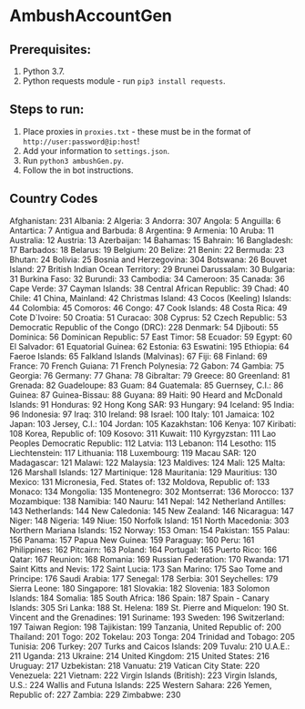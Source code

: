 # AmbushAccountGen

## Prerequisites:
1. Python 3.7.
2. Python requests module - run `pip3 install requests`.

## Steps to run:
1. Place proxies in `proxies.txt` - these must be in the format of `http://user:password@ip:host`!
2. Add your information to `settings.json`.
3. Run `python3 ambushGen.py`.
4. Follow the in bot instructions.

## Country Codes
Afghanistan: 231
Albania: 2
Algeria: 3
Andorra: 307
Angola: 5
Anguilla: 6
Antartica: 7
Antigua and Barbuda: 8
Argentina: 9
Armenia: 10
Aruba: 11
Australia: 12
Austria: 13
Azerbaijan: 14
Bahamas: 15
Bahrain: 16
Bangladesh: 17
Barbados: 18
Belarus: 19
Belgium: 20
Belize: 21
Benin: 22
Bermuda: 23
Bhutan: 24
Bolivia: 25
Bosnia and Herzegovina: 304
Botswana: 26
Bouvet Island: 27
British Indian Ocean Territory: 29
Brunei Darussalam: 30
Bulgaria: 31
Burkina Faso: 32
Burundi: 33
Cambodia: 34
Cameroon: 35
Canada: 36
Cape Verde: 37
Cayman Islands: 38
Central African Republic: 39
Chad: 40
Chile: 41
China, Mainland: 42
Christmas Island: 43
Cocos (Keeling) Islands: 44
Colombia: 45
Comoros: 46
Congo: 47
Cook Islands: 48
Costa Rica: 49
Cote D`Ivoire: 50
Croatia: 51
Curacao: 308
Cyprus: 52
Czech Republic: 53
Democratic Republic of the Congo (DRC): 228
Denmark: 54
Djibouti: 55
Dominica: 56
Dominican Republic: 57
East Timor: 58
Ecuador: 59
Egypt: 60
El Salvador: 61
Equatorial Guinea: 62
Estonia: 63
Eswatini: 195
Ethiopia: 64
Faeroe Islands: 65
Falkland Islands (Malvinas): 67
Fiji: 68
Finland: 69
France: 70
French Guiana: 71
French Polynesia: 72
Gabon: 74
Gambia: 75
Georgia: 76
Germany: 77
Ghana: 78
Gibraltar: 79
Greece: 80
Greenland: 81
Grenada: 82
Guadeloupe: 83
Guam: 84
Guatemala: 85
Guernsey, C.I.: 86
Guinea: 87
Guinea-Bissau: 88
Guyana: 89
Haiti: 90
Heard and McDonald Islands: 91
Honduras: 92
Hong Kong SAR: 93
Hungary: 94
Iceland: 95
India: 96
Indonesia: 97
Iraq: 310
Ireland: 98
Israel: 100
Italy: 101
Jamaica: 102
Japan: 103
Jersey, C.I.: 104
Jordan: 105
Kazakhstan: 106
Kenya: 107
Kiribati: 108
Korea, Republic of: 109
Kosovo: 311
Kuwait: 110
Kyrgyzstan: 111
Lao Peoples Democratic Republic: 112
Latvia: 113
Lebanon: 114
Lesotho: 115
Liechtenstein: 117
Lithuania: 118
Luxembourg: 119
Macau SAR: 120
Madagascar: 121
Malawi: 122
Malaysia: 123
Maldives: 124
Mali: 125
Malta: 126
Marshall Islands: 127
Martinique: 128
Mauritania: 129
Mauritius: 130
Mexico: 131
Micronesia, Fed. States of: 132
Moldova, Republic of: 133
Monaco: 134
Mongolia: 135
Montenegro: 302
Montserrat: 136
Morocco: 137
Mozambique: 138
Namibia: 140
Nauru: 141
Nepal: 142
Netherland Antilles: 143
Netherlands: 144
New Caledonia: 145
New Zealand: 146
Nicaragua: 147
Niger: 148
Nigeria: 149
Niue: 150
Norfolk Island: 151
North Macedonia: 303
Northern Mariana Islands: 152
Norway: 153
Oman: 154
Pakistan: 155
Palau: 156
Panama: 157
Papua New Guinea: 159
Paraguay: 160
Peru: 161
Philippines: 162
Pitcairn: 163
Poland: 164
Portugal: 165
Puerto Rico: 166
Qatar: 167
Reunion: 168
Romania: 169
Russian Federation: 170
Rwanda: 171
Saint Kitts and Nevis: 172
Saint Lucia: 173
San Marino: 175
Sao Tome and Principe: 176
Saudi Arabia: 177
Senegal: 178
Serbia: 301
Seychelles: 179
Sierra Leone: 180
Singapore: 181
Slovakia: 182
Slovenia: 183
Solomon Islands: 184
Somalia: 185
South Africa: 186
Spain: 187
Spain - Canary Islands: 305
Sri Lanka: 188
St. Helena: 189
St. Pierre and Miquelon: 190
St. Vincent and the Grenadines: 191
Suriname: 193
Sweden: 196
Switzerland: 197
Taiwan Region: 198
Tajikistan: 199
Tanzania, United Republic of: 200
Thailand: 201
Togo: 202
Tokelau: 203
Tonga: 204
Trinidad and Tobago: 205
Tunisia: 206
Turkey: 207
Turks and Caicos Islands: 209
Tuvalu: 210
U.A.E.: 211
Uganda: 213
Ukraine: 214
United Kingdom: 215
United States: 216
Uruguay: 217
Uzbekistan: 218
Vanuatu: 219
Vatican City State: 220
Venezuela: 221
Vietnam: 222
Virgin Islands (British): 223
Virgin Islands, U.S.: 224
Wallis and Futuna Islands: 225
Western Sahara: 226
Yemen, Republic of: 227
Zambia: 229
Zimbabwe: 230
